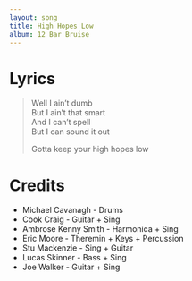 ```yaml
---
layout: song
title: High Hopes Low
album: 12 Bar Bruise
---
```


# Lyrics

> Well I ain’t dumb   
> But I ain’t that smart   
> And I can’t spell   
> But I can sound it out   
>    
> Gotta keep your high hopes low   

# Credits

* Michael Cavanagh - Drums  
* Cook Craig - Guitar + Sing  
* Ambrose Kenny Smith - Harmonica + Sing  
* Eric Moore - Theremin + Keys + Percussion  
* Stu Mackenzie - Sing + Guitar  
* Lucas Skinner - Bass + Sing  
* Joe Walker - Guitar + Sing  
